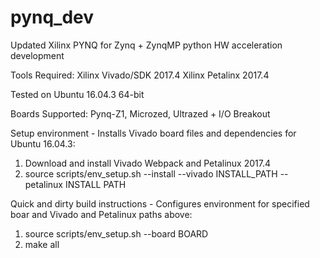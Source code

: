 # pynq_dev
Updated Xilinx PYNQ for Zynq + ZynqMP python HW acceleration development

Tools Required:
Xilinx Vivado/SDK 2017.4
Xilinx Petalinx 2017.4

Tested on Ubuntu 16.04.3 64-bit

Boards Supported: Pynq-Z1, Microzed, Ultrazed + I/O Breakout

Setup environment - Installs Vivado board files and dependencies for Ubuntu 16.04.3:
1. Download and install Vivado Webpack and Petalinux 2017.4
2. source scripts/env_setup.sh --install --vivado INSTALL_PATH --petalinux INSTALL PATH

Quick and dirty build instructions - Configures environment for specified boar and Vivado and Petalinux paths above:
1. source scripts/env_setup.sh --board BOARD
2. make all
